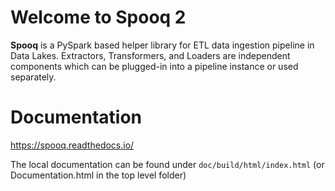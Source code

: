 # Welcome to Spooq 2

**Spooq** is a PySpark based helper library for ETL data ingestion pipeline in Data Lakes.
Extractors, Transformers, and Loaders are independent components which can be plugged-in into a pipeline instance or used separately.

# Documentation
https://spooq.readthedocs.io/

The local documentation can be found under `doc/build/html/index.html` (or Documentation.html in the top level folder)
